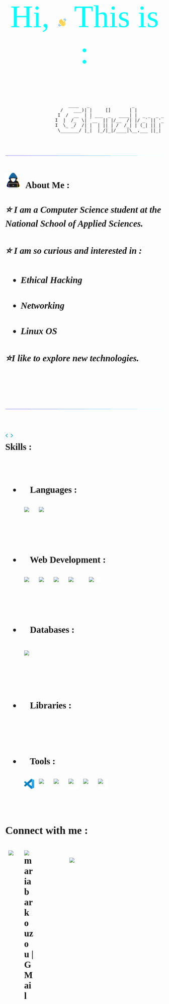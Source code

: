 
<p style="font-family:sans serif;color:cyan;text-align:center;font-size:100px;">Hi, <img src="./img/wave.gif" width = 30px > This is : </p>
<pre style="margin-left:150px;">
      ____   _                _
   /    ___)| |     []       | |             
  I  /  __  | | ___  _   ____| |  _ _  _ ___    _
 I  |  /_  \| `__  || |/__  /| |/ _` || '__  |/  _`
 I  \_ _/  /| |  | || | /  /_| | (_| || |  | |  \/ _   
  \_______/ |_|  |_/|_|/____|\__,___ ||_|  |_|\ ___/     
                                                            
</pre>

<br>

<img src="./img/line.gif"><br><br>

<br>

<img src = "./img/dev.gif" width = 50px style="margin-right:10px;">
<span style="font-size:1.8rem ;font-family:sans serif; font-weight:bold">About Me :<span>

<br>
 
##### ⭐ I am a **Computer Science** student at the National School of Applied Sciences.
##### ⭐ I am so curious and interested in :
- ##### Ethical Hacking
- ##### Networking
- ##### Linux OS
##### ⭐I like to explore new technologies.



<br>

<img src="./img/line.gif"><br><br>

<img src="./img/giphy.gif" width ="25" style="margin-right:15px;"> <br>
<span style="font-size:1.8rem ;font-family:sans serif; font-weight:bold">Skills :<span>

<br>

-   #### 💙 Languages :

<div style="display:flex;">

 <img width ='32px' src ='https://raw.githubusercontent.com/rahulbanerjee26/githubAboutMeGenerator/main/icons/c.svg'  style="margin:0 15px 0 60px;" >

<img width ='32px'  style="margin-right:15px;" src ='https://raw.githubusercontent.com/rahulbanerjee26/githubAboutMeGenerator/main/icons/python.svg'>

 </div>
 
<br><br>

-   #### 💜 Web Development :

<div style="display:flex;">

<img width ='32px' src ='https://raw.githubusercontent.com/rahulbanerjee26/githubAboutMeGenerator/main/icons/html.svg' style="margin:0 15px 0 60px;" >

 <img width ='32px' src ='https://raw.githubusercontent.com/rahulbanerjee26/githubAboutMeGenerator/main/icons/css.svg'  style="margin-right:15px;">

 <img width ='32px' src ='https://raw.githubusercontent.com/rahulbanerjee26/githubAboutMeGenerator/main/icons/javascript.svg'  style="margin-right:15px;">

  <img src="https://cdn.jsdelivr.net/gh/devicons/devicon/icons/php/php-original.svg" width="50px" style="margin-right:15px;" />

  <img src="https://cdn.jsdelivr.net/gh/devicons/devicon/icons/markdown/markdown-original.svg" width="38px" style="margin-right:15px; background-color:white;"/>

 </div>

<br><br>

-   #### 💛 Databases :

<img src="https://cdn.jsdelivr.net/gh/devicons/devicon/icons/mysql/mysql-original-wordmark.svg" width="90px" style="margin:0 15px 0 60px;"/>

<br><br>

-   #### 🧡 Libraries :
<div style="display:flex;">


</div>
<br><br>

-   #### 💚 Tools :

<div style="display:flex;">

<img  alt="VS Code" src="https://raw.githubusercontent.com/devicons/devicon/2ae2a900d2f041da66e950e4d48052658d850630/icons/vscode/vscode-original.svg" width="32px" style="margin:0 15px 0 60px;" />

<img src="https://cdn.jsdelivr.net/gh/devicons/devicon/icons/linux/linux-original.svg" width="32px" style="margin-right:15px;" />

<img  src="https://cdn.jsdelivr.net/gh/devicons/devicon/icons/ubuntu/ubuntu-plain.svg" width="32px" style="margin-right:15px;" />

<img  src="https://cdn.jsdelivr.net/gh/devicons/devicon/icons/github/github-original.svg" width="32px" style="margin-right:15px; background-color:white;"  />

<img src="https://cdn.jsdelivr.net/gh/devicons/devicon/icons/git/git-original.svg" width="32px" style="margin-right:15px" />

<img src="https://cdn.jsdelivr.net/gh/devicons/devicon/icons/bash/bash-original.svg" width="32px" style="margin-right:15px; background-color:white;" />

</div>  
          
<br>
<br>

### **Connect with me** :

<a href="https://www.linkedin.com/in/ghizlane-rahmouni/" target="_blank">
<img align="left" width="30px" style="margin: 10px;" src="https://camo.githubusercontent.com/c8a9c5b414cd812ad6a97a46c29af67239ddaeae08c41724ff7d945fb4c047e5/68747470733a2f2f6564656e742e6769746875622e696f2f537570657254696e7949636f6e732f696d616765732f7376672f6c696e6b6564696e2e737667" />
</a>
<a href="mailto:ghizlane.ra100@gmail.com" target="_blank"><img style="margin: 10px;"  align="left" alt="mariabarkouzou | GMail" width="30px" src="https://camo.githubusercontent.com/4a3dd8d10a27c272fd04b2ce8ed1a130606f95ea6a76b5e19ce8b642faa18c27/68747470733a2f2f6564656e742e6769746875622e696f2f537570657254696e7949636f6e732f696d616765732f7376672f676d61696c2e737667" />
</a>
<br>
<img src="https://media1.giphy.com/media/l2FSi4zPU5dnLyd7Q4/giphy.gif" width='300px' align="right">
